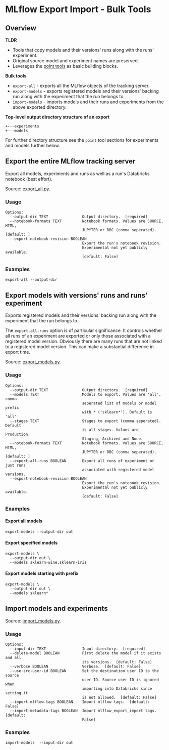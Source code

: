 # MLflow Export Import - Bulk Tools

## Overview

**TLDR**
* Tools that copy models and their versions' runs along with the runs' experiment.
* Original source model and experiment names are preserved.
* Leverages the [point tools](README_point.md) as basic building blocks.

**Bulk tools**
* `export-all` - exports all the MLflow objects of the tracking server.
* `export-models` - exports registered models and their versions' backing run along with the experiment that the run belongs to.
* `import-models` - imports models and their runs and experiments from the above exported directory.

**Top-level output directory structure of an export**
```
+---experiments
+---models
```

For further directory structure see the `point` tool sections for experiments and models further below.

## Export the entire MLflow tracking server

Export all models, experiments and runs as well as a run's Databricks notebook (best effort).

Source: [export_all.py](mlflow_export_import/bulk/export_all.py).

### Usage
```
Options:
  --output-dir TEXT               Output directory.  [required]
  --notebook-formats TEXT         Notebook formats. Values are SOURCE, HTML,
                                  JUPYTER or DBC (comma seperated).  [default: ]
  --export-notebook-revision BOOLEAN
                                  Export the run's notebook revision.
                                  Experimental not yet publicly available.
                                  [default: False]
```
### Examples

```
export-all --output-dir
```

## Export models with versions' runs and runs' experiment


Exports registered models and their versions' backing run along with the experiment that the run belongs to.

The `export-all-runs` option is of particular significance. 
It controls whether all runs of an experiment are exported or only those associated with a registered model version.
Obviously there are many runs that are not linked to a registered model version.
This can make a substantial difference in export time.

Source: [export_models.py](mlflow_export_import/bulk/export_models.py).

### Usage
```
Options:
  --output-dir TEXT               Output directory.  [required]
  --models TEXT                   Models to export. Values are 'all', comma
                                  seperated list of models or model prefix
                                  with * ('sklearn*'). Default is 'all'
  --stages TEXT                   Stages to export (comma seperated). Default
                                  is all stages. Values are Production,
                                  Staging, Archived and None.
  --notebook-formats TEXT         Notebook formats. Values are SOURCE, HTML,
                                  JUPYTER or DBC (comma seperated).  [default: ]
  --export-all-runs BOOLEAN       Export all runs of experiment or just runs
                                  associated with registered model versions.
  --export-notebook-revision BOOLEAN
                                  Export the run's notebook revision.
                                  Experimental not yet publicly available.
                                  [default: False]
```

### Examples

#### Export all models

```
export-models --output-dir out
```

#### Export specified models
```
export-models \
  --output-dir out \
  --models sklearn-wine,sklearn-iris
```

#### Export models starting with prefix
```
export-models \
  --output-dir out \
  --models sklearn*
```

## Import models and experiments

Source: [import_models.py](mlflow_export_import/bulk/import_models.py).

### Usage
```
Options:
  --input-dir TEXT                Input directory.  [required]
  --delete-model BOOLEAN          First delete the model if it exists and all
                                  its versions.  [default: False]
  --verbose BOOLEAN               Verbose.  [default: False]
  --use-src-user-id BOOLEAN       Set the destination user ID to the source
                                  user ID. Source user ID is ignored when
                                  importing into Databricks since setting it
                                  is not allowed.  [default: False]
  --import-mlflow-tags BOOLEAN    Import mlflow tags.  [default: False]
  --import-metadata-tags BOOLEAN  Import mlflow_export_import tags.  [default:
                                  False]
```

### Examples
```
import-models  --input-dir out
```
